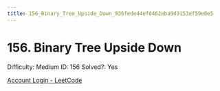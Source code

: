 ```yaml
---
title: 156_Binary_Tree_Upside_Down_936fede44ef0462eba9d3153ef59e0e5
---
```


# 156. Binary Tree Upside Down

Difficulty: Medium
ID: 156
Solved?: Yes

[Account Login - LeetCode](https://leetcode.com/problems/binary-tree-upside-down/)